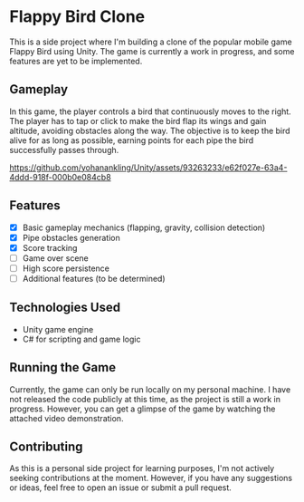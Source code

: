 # Flappy Bird Clone

This is a side project where I'm building a clone of the popular mobile game Flappy Bird using Unity. The game is currently a work in progress, and some features are yet to be implemented.

## Gameplay

In this game, the player controls a bird that continuously moves to the right. The player has to tap or click to make the bird flap its wings and gain altitude, avoiding obstacles along the way. The objective is to keep the bird alive for as long as possible, earning points for each pipe the bird successfully passes through.

https://github.com/yohanankling/Unity/assets/93263233/e62f027e-63a4-4ddd-918f-000b0e084cb8

## Features

- [x] Basic gameplay mechanics (flapping, gravity, collision detection)
- [x] Pipe obstacles generation
- [x] Score tracking
- [ ] Game over scene
- [ ] High score persistence
- [ ] Additional features (to be determined)

## Technologies Used

- Unity game engine
- C# for scripting and game logic

## Running the Game

Currently, the game can only be run locally on my personal machine. I have not released the code publicly at this time, as the project is still a work in progress.
 However, you can get a glimpse of the game by watching the attached video demonstration.

## Contributing

As this is a personal side project for learning purposes, I'm not actively seeking contributions at the moment. However, if you have any suggestions or ideas, feel free to open an issue or submit a pull request.

